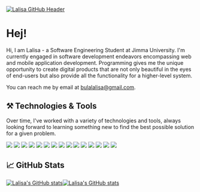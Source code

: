 [![Lalisa GitHub Header](https://raw.githubusercontent.com/lalisabl/lalisabl/main/img/github_header_lalisa_1500x500.png 'Header')](https://lalisabl.github.io/)

# Hej!

Hi, I am Lalisa - a Software Engineering Student at Jimma University. I'm currently engaged in software development endeavors encompassing web and mobile application development. Programming gives me the unique opportunity to create digital products that are not only beautiful in the eyes of end-users but also provide all the functionality for a higher-level system.

You can reach me by email at [bulalalisa@gmail.com](mailto:bulalalisa@gmail.com).

## ⚒️ Technologies & Tools

Over time, I've worked with a variety of technologies and tools, always looking forward to learning something new to find the best possible solution for a given problem.

![](https://img.shields.io/badge/Language-JavaScript-informational?style=flat&logo=javascript&logoColor=white&color=D77A65&labelColor=465573)
![](https://img.shields.io/badge/Language-HTML-informational?style=flat&logo=html5&logoColor=white&color=D77A65&labelColor=465573)
![](https://img.shields.io/badge/Language-CSS-informational?style=flat&logo=css3&logoColor=white&color=D77A65&labelColor=465573)
![](https://img.shields.io/badge/Language-C++-informational?style=flat&logo=c%2B%2B&logoColor=white&color=D77A65&labelColor=465573)
![](https://img.shields.io/badge/Language-Java-informational?style=flat&logo=java&logoColor=white&color=D77A65&labelColor=465573)
![](https://img.shields.io/badge/Framework-React.js-informational?style=flat&logo=react&logoColor=white&color=D77A65&labelColor=465573)
![](https://img.shields.io/badge/Framework-Node.js-informational?style=flat&logo=node-dot-js&logoColor=white&color=D77A65&labelColor=465573)
![](https://img.shields.io/badge/Framework-Express.js-informational?style=flat&logo=express&logoColor=white&color=D77A65&labelColor=465573)
![](https://img.shields.io/badge/Database-MongoDB-informational?style=flat&logo=mongodb&logoColor=white&color=D77A65&labelColor=465573)
![](https://img.shields.io/badge/Database-MySQL-informational?style=flat&logo=mysql&logoColor=white&color=D77A65&labelColor=465573)
![](https://img.shields.io/badge/Tool-Git-informational?style=flat&logo=git&logoColor=white&color=D77A65&labelColor=465573)
![](https://img.shields.io/badge/Tool-GitHub-informational?style=flat&logo=github&logoColor=white&color=D77A65&labelColor=465573)
![](https://img.shields.io/badge/Tool-Visual%20Studio%20Code-informational?style=flat&logo=visual-studio-code&logoColor=white&color=D77A65&labelColor=465573)
![](https://img.shields.io/badge/Tool-Docker-informational?style=flat&logo=docker&logoColor=white&color=D77A65&labelColor=465573)
![](https://img.shields.io/badge/Tool-Heroku-informational?style=flat&logo=heroku&logoColor=white&color=D77A65&labelColor=465573)

## 📈 GitHub Stats

<div style="display:flex">
    <a href="https://github.com/lalisabl/github-readme-stats" target="_blank"><img src="https://github-readme-stats.vercel.app/api?username=lalisabl&show_icons=true&theme=nord&count_private=true&hide=contribs,prs,issues&title_color=465573&text_color=465573&icon_color=D77A65&bg_color=FCFBFA&hide_border=true" alt="Lalisa's GitHub stats" /></a>
    <a href="https://github.com/lalisabl/github-readme-stats" target="_blank"><img src="https://github-readme-stats.vercel.app/api/top-langs/?username=lalisabl&show_icons=true&theme=nord&count_private=true&hide=contribs,prs&title_color=465573&text_color=465573&icon_color=D77A65&bg_color=FCFBFA&hide_border=true" alt="Lalisa's GitHub stats" /></a>
</div>
